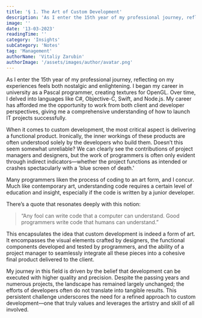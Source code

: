 ```yaml
---
title: '§ 1. The Art of Custom Development'
description: 'As I enter the 15th year of my professional journey, reflecting on my experiences feels both nostalgic and enlightening.'
image: ''
date: '13-03-2023'
readingTime: ''
category: 'Insights'
subCategory: 'Notes'
tag: 'Management'
authorName: 'Vitaliy Zarubin'
authorImage: '/assets/images/author/avatar.png'
---
```


As I enter the 15th year of my professional journey, reflecting on my experiences feels both nostalgic and enlightening. I began my career in university as a Pascal programmer, creating textures for OpenGL. Over time, I delved into languages like C#, Objective-C, Swift, and Node.js. My career has afforded me the opportunity to work from both client and developer perspectives, giving me a comprehensive understanding of how to launch IT projects successfully.

When it comes to custom development, the most critical aspect is delivering a functional product. Ironically, the inner workings of these products are often understood solely by the developers who build them. Doesn’t this seem somewhat unreliable? We can clearly see the contributions of project managers and designers, but the work of programmers is often only evident through indirect indicators—whether the project functions as intended or crashes spectacularly with a 'blue screen of death.'

Many programmers liken the process of coding to an art form, and I concur. Much like contemporary art, understanding code requires a certain level of education and insight, especially if the code is written by a junior developer.

There’s a quote that resonates deeply with this notion:

> “Any fool can write code that a computer can understand. Good programmers write code that humans can understand.”

This encapsulates the idea that custom development is indeed a form of art. It encompasses the visual elements crafted by designers, the functional components developed and tested by programmers, and the ability of a project manager to seamlessly integrate all these pieces into a cohesive final product delivered to the client.

My journey in this field is driven by the belief that development can be executed with higher quality and precision. Despite the passing years and numerous projects, the landscape has remained largely unchanged; the efforts of developers often do not translate into tangible results. This persistent challenge underscores the need for a refined approach to custom development—one that truly values and leverages the artistry and skill of all involved.
